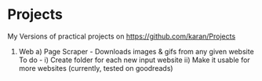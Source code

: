 # Projects
My Versions of practical projects on https://github.com/karan/Projects
1) Web 
  a) Page Scraper - Downloads images & gifs from any given website
    To do -
    i) Create folder for each new input website
    ii) Make it usable for more websites (currently, tested on goodreads)
